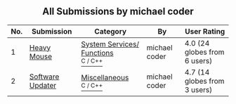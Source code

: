 ﻿<div align="center">

## All Submissions by michael coder

</div>

No.  | Submission | Category | By   | User Rating
---- | ---------- | -------- | ---- | -----------
1 | [Heavy Mouse<br />](https://github.com/Planet-Source-Code/michael-coder-heavy-mouse__3-10592) | [System Services/ Functions<br /><sup>C / C++</sup>](../ByCategory/system-services-functions__3-23.md) | michael coder | 4.0 (24 globes from 6 users)
2 | [Software Updater<br />](https://github.com/Planet-Source-Code/michael-coder-software-updater__3-10594) | [Miscellaneous<br /><sup>C / C++</sup>](../ByCategory/miscellaneous__3-1.md) | michael coder | 4.7 (14 globes from 3 users)
